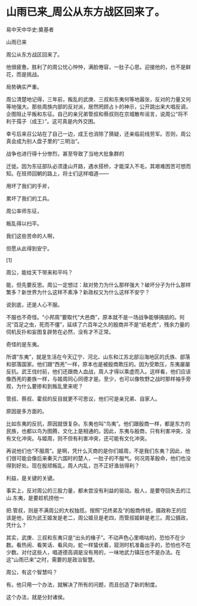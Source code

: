# 山雨已来_周公从东方战区回来了。

易中天中华史:奠基者

山雨已来

周公从东方战区回来了。

他很疲惫。胜利了的周公忧心忡忡，满脸倦容，一肚子心思。迎接他的，也不是鲜花，而是挑战。

局势确实严重。

周公清楚地记得，三年前，叛乱的武庚、三叔和东夷何等地嚣张，反对的力量又何等地强大。那些周族内部的反对派，居然罔顾占卜的神示，公开跳出来大唱反调，企图阻止平叛和东征。自己的亲兄弟管叔和蔡叔则在京城散布谣言，说周公“将不利于孺子（成王）”。这可真是内外交困。

幸亏后来召公站在了自己一边，成王也消除了猜疑，还亲临前线劳军。否则，周公真会成为别人盘子里的“三明治”。

战争也进行得十分惨烈，甚至导致了当地大批象群的

迁徙。因为东征部队必须逢山开路，遇水搭桥，才能深入不毛，其艰难困苦可想而知。在班师回朝的路上，将士们这样唱道——

用坏了我们的手斧，

累坏了我们的工兵。

周公率师东征，

叛乱得以扫平。

我们这些苦命的人啊，

但愿从此得到安宁。

[1]

周公，能给天下带来和平吗？

能，但先要反思。周公一定想过：敌对势力为什么那样强大？破坏分子为什么那样繁多？新世界为什么这样不素净？新政权又为什么这样不安宁？

说到底，还是人心不服。

不服也不奇怪。“小邦周”要取代“大邑商”，原本就不是一场战争能够搞掂的。何况“百足之虫，死而不僵”，延续了六百年之久的殷商并不是“纸老虎”，残余力量的伺机反扑和妄图复辟势在必然，没有才不正常。

奇怪的是东夷。

所谓“东夷”，就是生活在今天辽宁、河北、山东和江苏北部沿海地区的氏族、部落和部落国家。他们跟“西羌”一样，原本也是被殷商欺压的。因为受欺压，东夷屡屡反抗。武王伐纣前，他们还跟商人血战，周人才得以乘虚而入。这样看，他们应该像西羌的姜族一样，与姬周同心同德才是。至少，也可以像牧野之战时那样袖手旁观，为什么要掺和到叛乱里来呢？

管叔、蔡叔、霍叔的反目就更不可思议，他们可是亲兄弟、自家人。

原因是多方面的。

比如东夷的反抗，原因就很复杂。东夷也叫“鸟夷”。他们跟殷商一样，都是东方的民族，也都以鸟为图腾，文化上是相通的。因此，东夷与殷商，只有利害冲突，没有文化冲突。与姬周，则不但有利害冲突，还可能有文化冲突。

再说他们也“不服周”。是啊，凭什么灭商的是你们姬周，不是我们东夷？因此，他们很可能会像后来秦灭六国时的楚人，一肚子的不服气。何况周革殷命，他们也没得到好处。现在殷顽叛乱，周人内乱，岂不正好渔翁得利？

利益，是关键的关键。

事实上，反对周公的三股力量，都未尝没有利益的驱动。殷人，是要夺回失去的江山.东夷，是要趁机捞他一

把.管叔，则是不满周公的大权独揽。按照“兄终弟及”的殷商传统，摄政称王的应该是他，因为武王姬发是老二，周公姬旦是老四，而管叔姬鲜是老三。周公摄政，凭什么？

其实，武庚、三叔和东夷只是“出头的椽子”。不动声色心里嘀咕的，恐怕不在少数。看热闹、看笑话、看风向，蛇一样蛰伏着，窥测时机准备出手的，恐怕也不在少数。对付这些人，唱道德高调是没有用的，一味地武力镇压也不是办法。在这“山雨已来”之时，需要的是政治智慧。

周公，有这个智慧吗？

有。他只用一个办法，就解决了所有的问题，而且创造了新的制度。

这个办法，就是分封诸侯。
